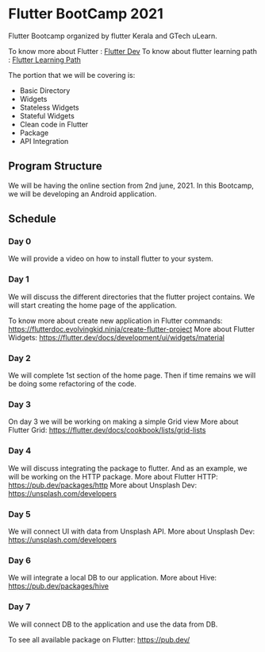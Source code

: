 # Flutter BootCamp 2021

Flutter Bootcamp organized by flutter Kerala and GTech uLearn.

To know more about Flutter : [Flutter Dev](https://flutter.dev/)
To know about flutter learning path : [Flutter Learning Path](https://github.com/FlutterKerala/flutter-learning-path)

The portion that we will be covering is:

* Basic Directory
* Widgets
* Stateless Widgets
* Stateful Widgets
* Clean code in Flutter
* Package
* API Integration

## Program Structure

We will be having the online section from 2nd june, 2021. In this Bootcamp, we will be developing an Android application.

## Schedule

### Day 0

We will provide a video on how to install flutter to your system.

### Day 1

We will discuss the different directories that the flutter project contains. We will start creating the home page of the application.

To know more about create new application in Flutter commands: <https://flutterdoc.evolvingkid.ninja/create-flutter-project>
More about Flutter Widgets: <https://flutter.dev/docs/development/ui/widgets/material>

### Day 2

We will complete 1st section of the home page. Then if time remains we will be doing some refactoring of the code.

### Day 3

On day 3 we will be working on making a simple Grid view
More about Flutter Grid: <https://flutter.dev/docs/cookbook/lists/grid-lists>

### Day 4

We will discuss integrating the package to flutter. And as an example, we will be working on the HTTP package.
More about Flutter HTTP: <https://pub.dev/packages/http>
More about Unsplash Dev: <https://unsplash.com/developers>

### Day 5

We will connect UI with data from Unsplash API.
More about Unsplash Dev: <https://unsplash.com/developers>

### Day 6

We will integrate a local DB to our application.
More about Hive: <https://pub.dev/packages/hive>

### Day 7

We will connect DB to the application and use the data from DB.

To see all available package on Flutter: <https://pub.dev/>
